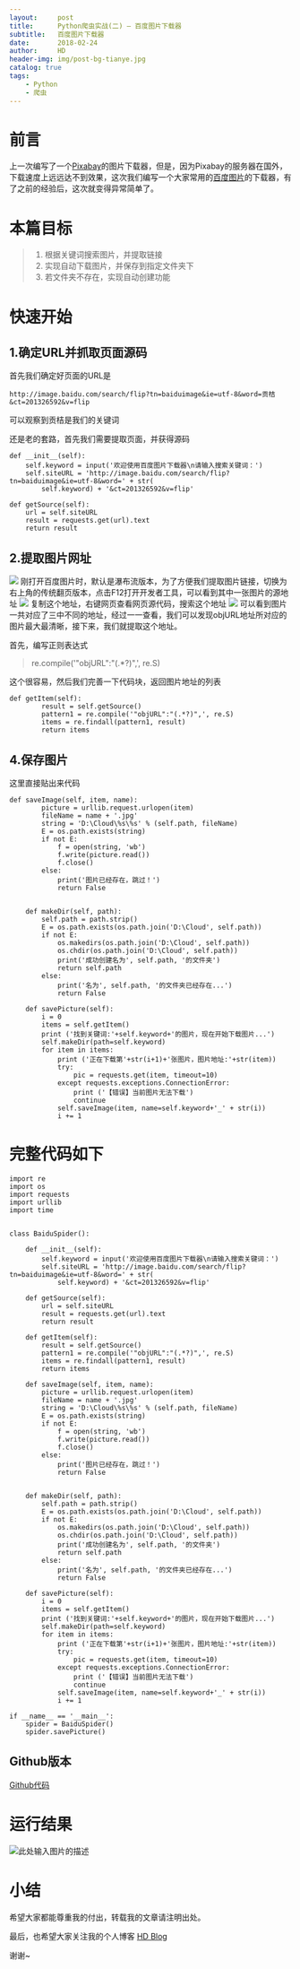 ```yaml
---
layout:     post
title:      Python爬虫实战(二) — 百度图片下载器
subtitle:   百度图片下载器
date:       2018-02-24
author:     HD
header-img: img/post-bg-tianye.jpg
catalog: true
tags:
    - Python
    - 爬虫
---
```


# 前言
上一次编写了一个[Pixabay][1]的图片下载器，但是，因为Pixabay的服务器在国外，下载速度上远远达不到效果，这次我们编写一个大家常用的[百度图片][2]的下载器，有了之前的经验后，这次就变得异常简单了。

# 本篇目标

> 1. 根据关键词搜索图片，并提取链接
> 2. 实现自动下载图片，并保存到指定文件夹下
> 3. 若文件夹不存在，实现自动创建功能

# 快速开始
## 1.确定URL并抓取页面源码
首先我们确定好页面的URL是

    http://image.baidu.com/search/flip?tn=baiduimage&ie=utf-8&word=贡桔&ct=201326592&v=flip

可以观察到贡桔是我们的关键词

还是老的套路，首先我们需要提取页面，并获得源码

    def __init__(self):
        self.keyword = input('欢迎使用百度图片下载器\n请输入搜索关键词：') 
        self.siteURL = 'http://image.baidu.com/search/flip?tn=baiduimage&ie=utf-8&word=' + str(
            self.keyword) + '&ct=201326592&v=flip'
    
    def getSource(self):
        url = self.siteURL
        result = requests.get(url).text
        return result
        

## 2.提取图片网址
![][3]
刚打开百度图片时，默认是瀑布流版本，为了方便我们提取图片链接，切换为右上角的传统翻页版本，点击F12打开开发者工具，可以看到其中一张图片的源地址
![][4]
复制这个地址，右键网页查看网页源代码，搜索这个地址
![][5]
可以看到图片一共对应了三中不同的地址，经过一一查看，我们可以发现objURL地址所对应的图片最大最清晰，接下来，我们就提取这个地址。

首先，编写正则表达式

> re.compile('"objURL":"(.*?)",', re.S)

这个很容易，然后我们完善一下代码块，返回图片地址的列表

    def getItem(self):
            result = self.getSource()
            pattern1 = re.compile('"objURL":"(.*?)",', re.S)
            items = re.findall(pattern1, result)
            return items
        
## 4.保存图片
这里直接贴出来代码

    def saveImage(self, item, name):
            picture = urllib.request.urlopen(item)
            fileName = name + '.jpg'
            string = 'D:\Cloud\%s\%s' % (self.path, fileName)
            E = os.path.exists(string)
            if not E:
                f = open(string, 'wb')
                f.write(picture.read())
                f.close()
            else:
                print('图片已经存在，跳过！')
                return False
    
    
        def makeDir(self, path):
            self.path = path.strip()
            E = os.path.exists(os.path.join('D:\Cloud', self.path))
            if not E: 
                os.makedirs(os.path.join('D:\Cloud', self.path))
                os.chdir(os.path.join('D:\Cloud', self.path))
                print('成功创建名为', self.path, '的文件夹')
                return self.path
            else:
                print('名为', self.path, '的文件夹已经存在...')
                return False
    
        def savePicture(self):
            i = 0
            items = self.getItem()
            print ('找到关键词:'+self.keyword+'的图片，现在开始下载图片...')
            self.makeDir(path=self.keyword)
            for item in items:
                print ('正在下载第'+str(i+1)+'张图片，图片地址:'+str(item))
                try:
                    pic = requests.get(item, timeout=10)
                except requests.exceptions.ConnectionError:
                    print ('【错误】当前图片无法下载')
                    continue
                self.saveImage(item, name=self.keyword+'_' + str(i))
                i += 1

# 完整代码如下

    import re
    import os
    import requests
    import urllib
    import time
    
    
    class BaiduSpider():
    
        def __init__(self):
            self.keyword = input('欢迎使用百度图片下载器\n请输入搜索关键词：') 
            self.siteURL = 'http://image.baidu.com/search/flip?tn=baiduimage&ie=utf-8&word=' + str(
                self.keyword) + '&ct=201326592&v=flip'
    
        def getSource(self):
            url = self.siteURL
            result = requests.get(url).text
            return result
    
        def getItem(self):
            result = self.getSource()
            pattern1 = re.compile('"objURL":"(.*?)",', re.S)
            items = re.findall(pattern1, result)
            return items
    
        def saveImage(self, item, name):
            picture = urllib.request.urlopen(item)
            fileName = name + '.jpg'
            string = 'D:\Cloud\%s\%s' % (self.path, fileName)
            E = os.path.exists(string)
            if not E:
                f = open(string, 'wb')
                f.write(picture.read())
                f.close()
            else:
                print('图片已经存在，跳过！')
                return False
    
    
        def makeDir(self, path):
            self.path = path.strip()
            E = os.path.exists(os.path.join('D:\Cloud', self.path))
            if not E: 
                os.makedirs(os.path.join('D:\Cloud', self.path))
                os.chdir(os.path.join('D:\Cloud', self.path))
                print('成功创建名为', self.path, '的文件夹')
                return self.path
            else:
                print('名为', self.path, '的文件夹已经存在...')
                return False
    
        def savePicture(self):
            i = 0
            items = self.getItem()
            print ('找到关键词:'+self.keyword+'的图片，现在开始下载图片...')
            self.makeDir(path=self.keyword)
            for item in items:
                print ('正在下载第'+str(i+1)+'张图片，图片地址:'+str(item))
                try:
                    pic = requests.get(item, timeout=10)
                except requests.exceptions.ConnectionError:
                    print ('【错误】当前图片无法下载')
                    continue
                self.saveImage(item, name=self.keyword+'_' + str(i))
                i += 1
    
    if __name__ == '__main__':
        spider = BaiduSpider()
        spider.savePicture()
        
## Github版本

[Github代码][6]


# 运行结果
![此处输入图片的描述][7]

# 小结
希望大家都能尊重我的付出，转载我的文章请注明出处。

最后，也希望大家关注我的个人博客 [HD Blog][8]

谢谢~



    


  [1]: https://pixabay.com/
  [2]: http://image.baidu.com/
  [3]: http://ww1.sinaimg.cn/large/6712cbb1ly1forfc7d3vuj21kw0vsqv8.jpg
  [4]: http://ww1.sinaimg.cn/large/6712cbb1ly1forfhf7pn0j22050xjb2b.jpg
  [5]: http://ww1.sinaimg.cn/large/6712cbb1ly1forfiffx0yj220z170h1x.jpg
  [6]: https://github.com/wanghaodi/BaiduPic
  [7]: http://ww1.sinaimg.cn/large/6712cbb1ly1forfqzsakhj21sr079wfd.jpg
  [8]: https://wanghaodi.top
